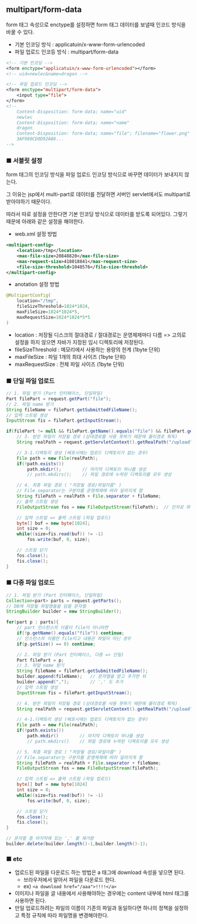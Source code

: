 multipart/form-data
-----

form 태그 속성으로 enctype를 설정하면 form 태그 데이터를 보낼때 인코드 방식을 바꿀 수 있다.

- 기본 인코딩 방식 : applicatuin/x-www-form-urlencoded
- 파일 업로드 인코등 방식 : multipart/form-data

```jsp
<!-- 기본 인코딩 -->
<form enctype="applicatuin/x-www-form-urlencoded"></form>
<!-- uid=newlec&name=dragon -->

<!-- 파일 업로드 인코딩 -->
<form enctype="multipart/form-data">
    <input type="file">
</form>
<!-- 
    Content-Disposition: form-data; name="uid"
    newlec
    Content-Disposition: form-data; name="name"
    dragon
    Content-Disposition: form-data; name="file"; filename="flower.png"
    3AF980CD0D92A86...
-->
```

### ■ 서블릿 설정

form 태그의 인코딩 방식을 파일 업로드 인코딩 방식으로 바꾸면 데이터가 보내지지 않는다. 

그 이유는 jsp에서 multi-part로 데이터를 전달하면 서버인 servlet에서도 multipart로 받아야하기 때문이다. 

따라서 따로 설정을 안한다면 기본 인코딩 방식으로 데이터를 받도록 되어있다. 그렇기 때문에 아래와 같은 설정을 해야한다.

- web.xml 설정 방법

```xml
<multipart-config>
    <location>/tmp</location>
    <max-file-size>20848820</max-file-size>
    <max-request-size>418018841</max-request-size>
    <file-size-threshold>1048576</file-size-threshold>
</multipart-config>
```

- anotation 설정 방법

```java
@MultipartConfig(
    location="/tmp",
    fileSizeThreshold=1024*1024,
    maxFileSize=1024*1024*5,
    maxRequestSize=1024*1024*5*5
)
```

- location : 저장될 디스크의 절대경로 / 절대경로는 운영체제마다 다름 => 고의로 설정을 하지 않으면 자바가 지정된 임시 디렉토리에 저장된다.
- fileSizeThreshold : 메모리에서 사용하는 용량의 한계 (1byte 단위)
- maxFileSize : 파일 1개의 최대 사이즈 (1byte 단위)
- maxRequestSize : 전체  파일 사이즈 (1byte 단위)

### ■ 단일 파일 업로드

```java
// 1. 파일 받기 (Part 인터페이스, 단일파일)
Part filePart = request.getPart("file");
// 2. 파일 name 받기
String fileName = filePart.getSubmittedFileName();
// 입력 스트림 생성
InputStream fis = filePart.getInputStream();

if(filePart != null && filePart.getName().equals("file") && filePart.getSize() != 0) {
    // 3. 받은 파일이 저장될 경로 (상대경로를 사용 못하기 때문에 물리경로 획득)
    String realPath = request.getServletContext().getRealPath("/upload");      

    // 3-1.디렉토리 생성 (베포시에는 업로드 디렉토리가 없는 경우) 
    File path = new File(realPath);
    if(!path.exists())
        path.mkdir();        // 마지막 디렉토리 하나를 생성
        // path.mkdirs();    // 파일 경로에 누락된 디렉토리를 모두 생성

    // 4. 최종 파일 경로 ( "저장될 경로/파일이름" ) 
    // File.separator는 구분자를 운영체제에 따라 달라지게 함
    String filePath = realPath + File.separator + fileName; 
    // 출력 스트림 생성 
    FileOutputStream fos = new FileOutputStream(filePath);  // 인자로 파일 경로 삽입

    // 입력 스트림 => 출력 스트림 (파일 업로드)
    byte[] buf = new byte[1024];
    int size = 0;
    while((size=fis.read(buf)) != -1)
        fos.write(buf, 0, size);

    // 스트림 닫기
    fos.close();
    fis.close();
}
```

### ■ 다중 파일 업로드

```java
// 1. 파일 받기 (Part 인터페이스, 단일파일)
Collection<part> parts = request.getParts();
// DB에 저장될 파일명들을 담을 문자열
StringBuilder builder = new StringBuilder();

for(part p : parts){
    // part 인스턴스의 이름이 file이 아니라면
    if(!p.getName().equals("file")) continue;
    // 인스턴스의 이름만 file이고 내용은 파일이 아닌 경우
    if(p.getSize() == 0) continue;

    // 2. 파일 받기 (Part 인터페이스, 다중 => 단일)
    Part filePart = p;
    // 3. 파일 name 받기
    String fileName = filePart.getSubmittedFileName();
    builder.append(fileName);   // 문자열을 받고 추가한 뒤 
    builder.append(",");        // ',' 도 추가
    // 입력 스트림 생성
    InputStream fis = filePart.getInputStream();

    // 4. 받은 파일이 저장될 경로 (상대경로를 사용 못하기 때문에 물리경로 획득)
    String realPath = request.getServletContext().getRealPath("/upload");

    // 4-1.디렉토리 생성 (베포시에는 업로드 디렉토리가 없는 경우) 
    File path = new File(realPath);
    if(!path.exists())
        path.mkdir()        // 마지막 디렉토리 하나를 생성
        // path.mkdirs()    // 파일 경로에 누락된 디렉토리를 모두 생성

    // 5. 최종 파일 경로 ( "저장될 경로/파일이름" ) 
    // File.separator는 구분자를 운영체제에 따라 달라지게 함
    String filePath = realPath + File.separator + fileName;
    FileOutputStream fos = new FileOutputStream(filePath);

    // 입력 스트림 => 출력 스트림 (파일 업로드)
    byte[] buf = new byte[1024]
    int size = 0;
    while((size=fis.read(buf)) != -1)
        fos.write(buf, 0, size);

    // 스트림 닫기
    fos.close();
    fis.close();
}

// 문자열 중 마지막에 있는 ',' 를 제거함
builder.delete(builder.length()-1,builder.length()-1);
```

### ■ etc

- 업로드된 파일을 다운로드 하는 방법은 a 태그에 download 속성을 넣으면 된다.
    - 브라우저에서 알아서 파일을 다운로드 한다.
    - ex) `<a download href="/aaa">!!!!</a>`
- 이미지나 파일을 글 내용에서 사용해야하는 경우에는 content 내부에 html 태그를 사용하면 된다.
- 만일 업로드하려는 파일의 이름이 기존의 파일과 동일하다면 하나의 정책을 설정하고 특정 규칙에 따라 파일명을 변경해야한다.